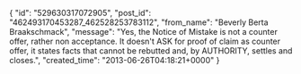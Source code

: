  {
   "id": "529630317072905",
   "post_id": "462493170453287_462528253783112",
   "from_name": "Beverly Berta Braakschmack",
   "message": "Yes, the Notice of Mistake is not a counter offer, rather non acceptance. It doesn't ASK for proof of claim as counter offer, it states facts that cannot be rebutted and, by AUTHORITY, settles and closes.",
   "created_time": "2013-06-26T04:18:21+0000"
 }
